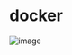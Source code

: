 # docker
![image](https://github.com/IvNK-230/docker/assets/135048409/8a3fa763-a60c-4320-a779-0a412e2ede5a)
